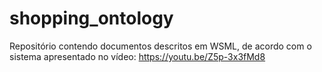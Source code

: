 # shopping_ontology
Repositório contendo documentos descritos em WSML, de acordo com o sistema apresentado no vídeo: https://youtu.be/Z5p-3x3fMd8 

